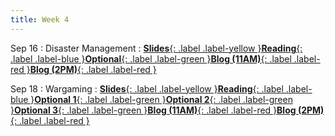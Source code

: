 ```yaml
---
title: Week 4
---
```


Sep 16
: Disaster Management
: [**Slides**{: .label .label-yellow }](https://docs.google.com/presentation/d/1Qbjzr62TozJDkubgHyv1TMe0eDzlNxadGRZ3ZtVsI_Q/edit?usp=drive_link)[**Reading**{: .label .label-blue }](https://drive.google.com/file/d/1AcIm0XnTGEOG2-5_K_sx7InEswBjHP1H/view?usp=sharing)[**Optional**{: .label .label-green }](https://statescoop.com/natural-disasters-bring-cyberthreats-small-and-large/)[**Blog (11AM)**{: .label .label-red }](https://canvas.vt.edu/courses/214894/assignments/2484443)[**Blog (2PM)**{: .label .label-red }](https://canvas.vt.edu/courses/214890/assignments/2484429)

Sep 18
: Wargaming
: [**Slides**{: .label .label-yellow }](https://docs.google.com/presentation/d/1hM0H5-2kL9LifTzlMpRV3zeXQS-mA7vPloI2ervZq9Y/edit?usp=drive_link)[**Reading**{: .label .label-blue }](https://drive.google.com/file/d/1WxFxhgtkXMPRlWF9LK7mN_Hj7791AhBb/view?usp=drive_link)[**Optional 1**{: .label .label-green }](https://drive.google.com/file/d/10XPRtlsjBn6cBj-3vdMHaxhCVc1S4oDd/view?usp=drive_link)[**Optional 2**{: .label .label-green }](https://warontherocks.com/2019/11/getting-the-story-right-about-wargaming/)[**Optional 3**{: .label .label-green }](https://drive.google.com/file/d/1kdZ3MMWKqdciEE8m6ZFs_KcUdy-pRGXw/view?usp=drive_link)[**Blog (11AM)**{: .label .label-red }](https://canvas.vt.edu/courses/214894/assignments/2484446)[**Blog (2PM)**{: .label .label-red }](https://canvas.vt.edu/courses/214890/assignments/2484432)

<!-- : Disaster Management
: [**Slides**{: .label .label-yellow }](https://docs.google.com/presentation/d/1Qbjzr62TozJDkubgHyv1TMe0eDzlNxadGRZ3ZtVsI_Q/edit?usp=drive_link)[**Reading**{: .label .label-blue }](https://drive.google.com/file/d/1AcIm0XnTGEOG2-5_K_sx7InEswBjHP1H/view?usp=sharing)[**Blog (11AM)**{: .label .label-red }](https://canvas.vt.edu/courses/214894/assignments/2484443)[**Blog (2PM)**{: .label .label-red }](https://canvas.vt.edu/courses/214890/assignments/2484429) -->